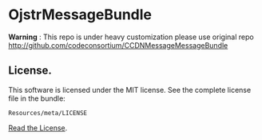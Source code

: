 OjstrMessageBundle
=================================

**Warning** : This repo is under heavy customization please use original repo 
 http://github.com/codeconsortium/CCDNMessageMessageBundle

## License.

This software is licensed under the MIT license. See the complete license file in the bundle:

	Resources/meta/LICENSE

[Read the License](http://github.com/codeconsortium/CCDNMessageMessageBundle/blob/master/Resources/meta/LICENSE).

